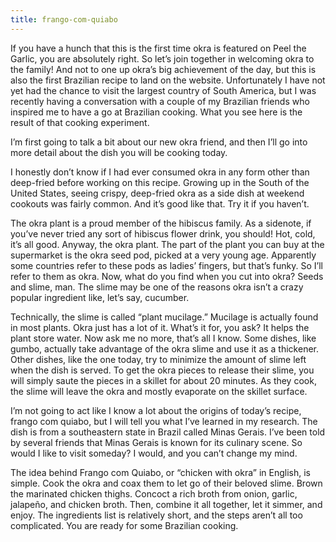 ```yaml
---
title: frango-com-quiabo
---
```


If you have a hunch that this is the first time okra is featured on Peel the Garlic, you are absolutely right. So let’s join together in welcoming okra to the family! And not to one up okra’s big achievement of the day, but this is also the first Brazilian recipe to land on the website. Unfortunately I have not yet had the chance to visit the largest country of South America, but I was recently having a conversation with a couple of my Brazilian friends who inspired me to have a go at Brazilian cooking. What you see here is the result of that cooking experiment.

I’m first going to talk a bit about our new okra friend, and then I’ll go into more detail about the dish you will be cooking today.

I honestly don’t know if I had ever consumed okra in any form other than deep-fried before working on this recipe. Growing up in the South of the United States, seeing crispy, deep-fried okra as a side dish at weekend cookouts was fairly common. And it’s good like that. Try it if you haven’t.

The okra plant is a proud member of the hibiscus family. As a sidenote, if you’ve never tried any sort of hibiscus flower drink, you should! Hot, cold, it’s all good. Anyway, the okra plant. The part of the plant you can buy at the supermarket is the okra seed pod, picked at a very young age. Apparently some countries refer to these pods as ladies’ fingers, but that’s funky. So I’ll refer to them as okra. Now, what do you find when you cut into okra? Seeds and slime, man. The slime may be one of the reasons okra isn’t a crazy popular ingredient like, let’s say, cucumber.

Technically, the slime is called “plant mucilage.” Mucilage is actually found in most plants. Okra just has a lot of it. What’s it for, you ask? It helps the plant store water. Now ask me no more, that’s all I know. Some dishes, like gumbo, actually take advantage of the okra slime and use it as a thickener. Other dishes, like the one today, try to minimize the amount of slime left when the dish is served. To get the okra pieces to release their slime, you will simply saute the pieces in a skillet for about 20 minutes. As they cook, the slime will leave the okra and mostly evaporate on the skillet surface.

I’m not going to act like I know a lot about the origins of today’s recipe, frango com quiabo, but I will tell you what I’ve learned in my research. The dish is from a southeastern state in Brazil called Minas Gerais. I’ve been told by several friends that Minas Gerais is known for its culinary scene. So would I like to visit someday? I would, and you can’t change my mind.

The idea behind Frango com Quiabo, or “chicken with okra” in English, is simple. Cook the okra and coax them to let go of their beloved slime. Brown the marinated chicken thighs. Concoct a rich broth from onion, garlic, jalapeño, and chicken broth. Then, combine it all together, let it simmer, and enjoy. The ingredients list is relatively short, and the steps aren’t all too complicated. You are ready for some Brazilian cooking.
